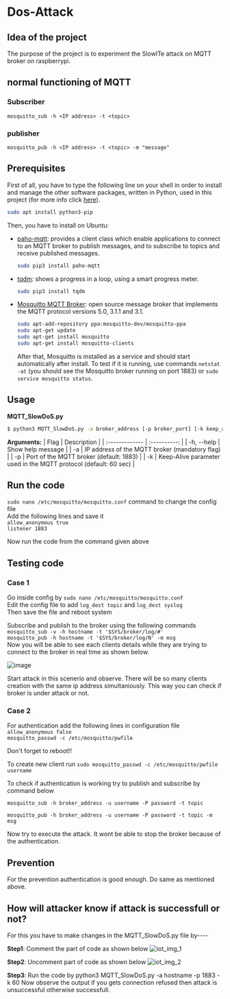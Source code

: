 # Dos-Attack

## Idea of the project

The purpose of the project is to experiment the SlowITe attack on MQTT broker on raspberrypi.

## normal functioning of MQTT

### Subscriber
`mosquitto_sub -h <IP address> -t <topic>`
### publisher
`mosquitto_pub -h <IP address> -t <topic> -m "message"`

## Prerequisites

First of all, you have to type the following line on your shell in order to install and manage the other software packages, written in Python, used in this project (for more info click [here](https://linuxize.com/post/how-to-install-pip-on-ubuntu-18.04/)).

```bash
sudo apt install python3-pip
```
Then, you have to install on Ubuntu:

 - [paho-mqtt](https://pypi.org/project/paho-mqtt/): provides a client class which enable applications to connect to an MQTT broker to publish messages, and to subscribe to topics and receive published messages.
	  ```bash
	 sudo pip3 install paho-mqtt
	```
 - [tqdm](https://pypi.org/project/tqdm/): shows a progress in a loop, using a smart progress meter.
	 ```bash
	 sudo pip3 install tqdm
	```
 - [Mosquitto MQTT Broker](https://mosquitto.org/): open source message broker that implements the MQTT protocol versions 5.0, 3.1.1 and 3.1. 
	 ```bash
	 sudo apt-add-repository ppa:mosquitto-dev/mosquitto-ppa
	 sudo apt-get update
	 sudo apt-get install mosquitto
	 sudo apt-get install mosquitto-clients
	```
	After that, Mosquitto is installed as a service and should start automatically after install. To test if it is running, use commands `netstat -at` (you should see the Mosquitto broker running on port 1883) or `sudo service mosquitto status`.
  
  ## Usage
**MQTT_SlowDoS.py**
```bash
$ python3 MQTT_SlowDoS.py -a broker_address [-p broker_port] [-k keep_alive] [-h | --help]
```


**Arguments:**
| Flag           | Description    | 
| :------------- | :----------: | 
|  -h, --help    | Show help message  | 
| -a             | IP address of the MQTT broker (mandatory flag) | 
| -p             | Port of the MQTT broker (default: 1883) | 
| -k             | Keep-Alive parameter used in the MQTT protocol (default: 60 sec) | 


## Run the code
`sudo nano /etc/mosquitto/mosquitto.conf` command to change the config file <br>
Add the following lines and save it <br>
`allow_anonymous true`<br>
`listener 1883`<br>

Now run the code from the command given above

## Testing code
### Case 1
Go inside config by `sudo nano /etc/mosquitto/mosquitto.conf`<br>
Edit the config file to add `log_dest topic` and `log_dest syslog`<br>
Then save the file and reboot system <br>

Subscribe and publish to the broker using the following commands<br>
`mosquitto_sub -v -h hostname -t '$SYS/broker/log/#'`<br>
`mosquitto_pub -h hostname -t '$SYS/broker/log/N' -m msg`<br>
Now you will be able to see each clients details while they are trying to connect to the broker in real time as shown below.

![image](https://user-images.githubusercontent.com/57555177/167286358-af067ac8-5c2d-4e82-9dfd-8e9f9a262382.png)

Start attack in this scenerio and observe. There will be so many clients creation with the same ip address simultaniously. This way you can check if broker is under attack or not.

### Case 2
For authentication add the following lines in configuration file<br>
`allow_anonymous false`<br>
`mosquitto_passwd -c /etc/mosquitto/pwfile`<br>

Don't forget to reboot!!

To create new client run `sudo mosquitto_passwd -c /etc/mosquitto/pwfile username`

To check if authentication is working try to publish and subscribe by command below

`mosquitto_sub -h broker_address -u username -P password -t topic`

`mosquitto_pub -h broker_address -u username -P password -t topic -m msg`

Now try to execute the attack. It wont be able to stop the broker because of the authentication.

## Prevention
For the prevention authentication is good enough. Do same as mentioned above.

## How will attacker know if attack is successfull or not?
For this you have to make changes in the MQTT_SlowDoS.py file by----

<b>Step1</b>: Comment the part of code as shown below
![iot_img_1](https://user-images.githubusercontent.com/57555177/167286729-94f72086-bf1d-48d5-a81f-2fb27ab3f9ac.png)

<b>Step2</b>: Uncomment part of code as shown below
![iot_img_2](https://user-images.githubusercontent.com/57555177/167286744-7d0fcfcc-5482-4140-bd76-9cac7f55670d.png)

<b>Step3</b>: Run the code by python3 MQTT_SlowDoS.py -a hostname -p 1883 -k 60
Now observe the output if you gets connection refused then attack is unsuccessful otherwise successfull.


